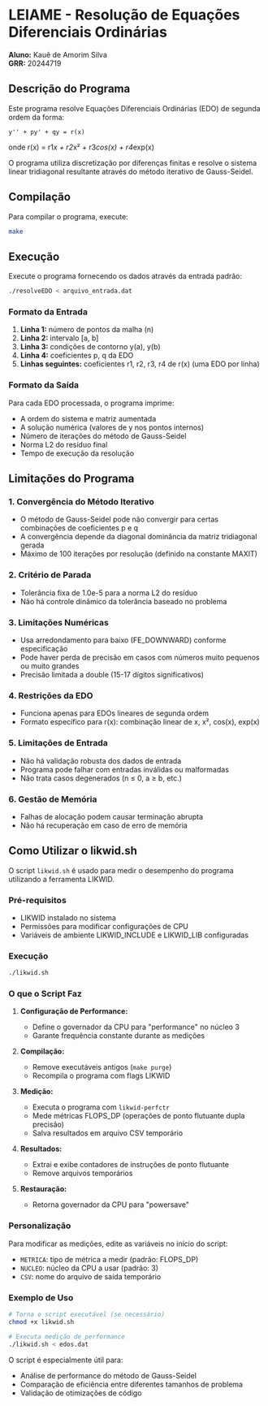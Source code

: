 # LEIAME - Resolução de Equações Diferenciais Ordinárias

**Aluno:** Kauê de Amorim Silva  
**GRR:** 20244719

## Descrição do Programa

Este programa resolve Equações Diferenciais Ordinárias (EDO) de segunda ordem da forma:

```
y'' + py' + qy = r(x)
```

onde r(x) = r1*x + r2*x² + r3*cos(x) + r4*exp(x)

O programa utiliza discretização por diferenças finitas e resolve o sistema linear tridiagonal resultante através do método iterativo de Gauss-Seidel.

## Compilação

Para compilar o programa, execute:
```bash
make
```

## Execução

Execute o programa fornecendo os dados através da entrada padrão:
```bash
./resolveEDO < arquivo_entrada.dat
```

### Formato da Entrada

1. **Linha 1:** número de pontos da malha (n)
2. **Linha 2:** intervalo [a, b] 
3. **Linha 3:** condições de contorno y(a), y(b)
4. **Linha 4:** coeficientes p, q da EDO
5. **Linhas seguintes:** coeficientes r1, r2, r3, r4 de r(x) (uma EDO por linha)

### Formato da Saída

Para cada EDO processada, o programa imprime:
- A ordem do sistema e matriz aumentada
- A solução numérica (valores de y nos pontos internos)
- Número de iterações do método de Gauss-Seidel
- Norma L2 do resíduo final
- Tempo de execução da resolução

## Limitações do Programa

### 1. Convergência do Método Iterativo
- O método de Gauss-Seidel pode não convergir para certas combinações de coeficientes p e q
- A convergência depende da diagonal dominância da matriz tridiagonal gerada
- Máximo de 100 iterações por resolução (definido na constante MAXIT)

### 2. Critério de Parada
- Tolerância fixa de 1.0e-5 para a norma L2 do resíduo
- Não há controle dinâmico da tolerância baseado no problema

### 3. Limitações Numéricas
- Usa arredondamento para baixo (FE_DOWNWARD) conforme especificação
- Pode haver perda de precisão em casos com números muito pequenos ou muito grandes
- Precisão limitada a double (15-17 dígitos significativos)

### 4. Restrições da EDO
- Funciona apenas para EDOs lineares de segunda ordem
- Formato específico para r(x): combinação linear de x, x², cos(x), exp(x)

### 5. Limitações de Entrada
- Não há validação robusta dos dados de entrada
- Programa pode falhar com entradas inválidas ou malformadas
- Não trata casos degenerados (n ≤ 0, a ≥ b, etc.)

### 6. Gestão de Memória
- Falhas de alocação podem causar terminação abrupta
- Não há recuperação em caso de erro de memória

## Como Utilizar o likwid.sh

O script `likwid.sh` é usado para medir o desempenho do programa utilizando a ferramenta LIKWID.

### Pré-requisitos
- LIKWID instalado no sistema
- Permissões para modificar configurações de CPU
- Variáveis de ambiente LIKWID_INCLUDE e LIKWID_LIB configuradas

### Execução
```bash
./likwid.sh
```

### O que o Script Faz

1. **Configuração de Performance:**
   - Define o governador da CPU para "performance" no núcleo 3
   - Garante frequência constante durante as medições

2. **Compilação:**
   - Remove executáveis antigos (`make purge`)
   - Recompila o programa com flags LIKWID

3. **Medição:**
   - Executa o programa com `likwid-perfctr`
   - Mede métricas FLOPS_DP (operações de ponto flutuante dupla precisão)
   - Salva resultados em arquivo CSV temporário

4. **Resultados:**
   - Extrai e exibe contadores de instruções de ponto flutuante
   - Remove arquivos temporários

5. **Restauração:**
   - Retorna governador da CPU para "powersave"

### Personalização

Para modificar as medições, edite as variáveis no início do script:
- `METRICA`: tipo de métrica a medir (padrão: FLOPS_DP)
- `NUCLEO`: núcleo da CPU a usar (padrão: 3)
- `CSV`: nome do arquivo de saída temporário

### Exemplo de Uso
```bash
# Torna o script executável (se necessário)
chmod +x likwid.sh

# Executa medição de performance
./likwid.sh < edos.dat
```

O script é especialmente útil para:
- Análise de performance do método de Gauss-Seidel
- Comparação de eficiência entre diferentes tamanhos de problema
- Validação de otimizações de código